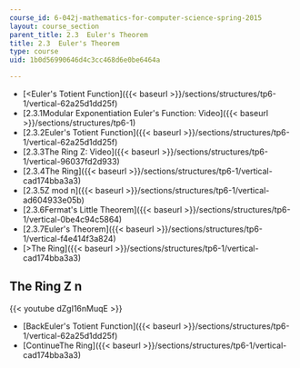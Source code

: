 ```yaml
---
course_id: 6-042j-mathematics-for-computer-science-spring-2015
layout: course_section
parent_title: 2.3  Euler's Theorem
title: 2.3  Euler's Theorem
type: course
uid: 1b0d56990646d4c3cc468d6e0be6464a

---
```


*   [<Euler's Totient Function]({{< baseurl >}}/sections/structures/tp6-1/vertical-62a25d1dd25f)
*   [2.3.1Modular Exponentiation Euler's Function: Video]({{< baseurl >}}/sections/structures/tp6-1)
*   [2.3.2Euler's Totient Function]({{< baseurl >}}/sections/structures/tp6-1/vertical-62a25d1dd25f)
*   [2.3.3The Ring Z: Video]({{< baseurl >}}/sections/structures/tp6-1/vertical-96037fd2d933)
*   [2.3.4The Ring]({{< baseurl >}}/sections/structures/tp6-1/vertical-cad174bba3a3)
*   [2.3.5Z mod n]({{< baseurl >}}/sections/structures/tp6-1/vertical-ad604933e05b)
*   [2.3.6Fermat's Little Theorem]({{< baseurl >}}/sections/structures/tp6-1/vertical-0be4c94c5864)
*   [2.3.7Euler's Theorem]({{< baseurl >}}/sections/structures/tp6-1/vertical-f4e414f3a824)
*   [\>The Ring]({{< baseurl >}}/sections/structures/tp6-1/vertical-cad174bba3a3)

The Ring Z n
------------

{{< youtube dZgI16nMuqE >}}

*   [BackEuler's Totient Function]({{< baseurl >}}/sections/structures/tp6-1/vertical-62a25d1dd25f)
*   [ContinueThe Ring]({{< baseurl >}}/sections/structures/tp6-1/vertical-cad174bba3a3)